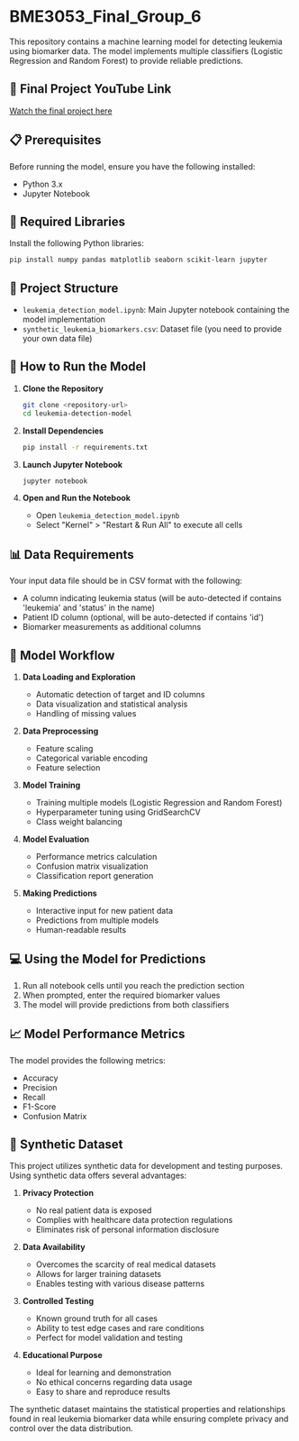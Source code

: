 # BME3053_Final_Group_6
This repository contains a machine learning model for detecting leukemia using biomarker data. The model implements multiple classifiers (Logistic Regression and Random Forest) to provide reliable predictions.

## 🎥 Final Project YouTube Link

[Watch the final project here](https://youtu.be/kq4cV2U281k?si=KindC__xuNWlLGjv)

## 📋 Prerequisites

Before running the model, ensure you have the following installed:
- Python 3.x
- Jupyter Notebook

## 🔧 Required Libraries

Install the following Python libraries:
```bash
pip install numpy pandas matplotlib seaborn scikit-learn jupyter
```

## 📁 Project Structure

- `leukemia_detection_model.ipynb`: Main Jupyter notebook containing the model implementation
- `synthetic_leukemia_biomarkers.csv`: Dataset file (you need to provide your own data file)

## 🚀 How to Run the Model

1. **Clone the Repository**
   ```bash
   git clone <repository-url>
   cd leukemia-detection-model
   ```

2. **Install Dependencies**
   ```bash
   pip install -r requirements.txt
   ```

3. **Launch Jupyter Notebook**
   ```bash
   jupyter notebook
   ```

4. **Open and Run the Notebook**
   - Open `leukemia_detection_model.ipynb`
   - Select "Kernel" > "Restart & Run All" to execute all cells

## 📊 Data Requirements

Your input data file should be in CSV format with the following:
- A column indicating leukemia status (will be auto-detected if contains 'leukemia' and 'status' in the name)
- Patient ID column (optional, will be auto-detected if contains 'id')
- Biomarker measurements as additional columns

## 🔄 Model Workflow

1. **Data Loading and Exploration**
   - Automatic detection of target and ID columns
   - Data visualization and statistical analysis
   - Handling of missing values

2. **Data Preprocessing**
   - Feature scaling
   - Categorical variable encoding
   - Feature selection

3. **Model Training**
   - Training multiple models (Logistic Regression and Random Forest)
   - Hyperparameter tuning using GridSearchCV
   - Class weight balancing

4. **Model Evaluation**
   - Performance metrics calculation
   - Confusion matrix visualization
   - Classification report generation

5. **Making Predictions**
   - Interactive input for new patient data
   - Predictions from multiple models
   - Human-readable results

## 💻 Using the Model for Predictions

1. Run all notebook cells until you reach the prediction section
2. When prompted, enter the required biomarker values
3. The model will provide predictions from both classifiers

## 📈 Model Performance Metrics

The model provides the following metrics:
- Accuracy
- Precision
- Recall
- F1-Score
- Confusion Matrix
## 🔬 Synthetic Dataset

This project utilizes synthetic data for development and testing purposes. Using synthetic data offers several advantages:

1. **Privacy Protection**
   - No real patient data is exposed
   - Complies with healthcare data protection regulations
   - Eliminates risk of personal information disclosure

2. **Data Availability**
   - Overcomes the scarcity of real medical datasets
   - Allows for larger training datasets
   - Enables testing with various disease patterns

3. **Controlled Testing**
   - Known ground truth for all cases
   - Ability to test edge cases and rare conditions
   - Perfect for model validation and testing

4. **Educational Purpose**
   - Ideal for learning and demonstration
   - No ethical concerns regarding data usage
   - Easy to share and reproduce results

The synthetic dataset maintains the statistical properties and relationships found in real leukemia biomarker data while ensuring complete privacy and control over the data distribution.
